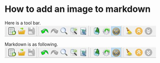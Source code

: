 # How to add an image to markdown

Here is a tool bar.  
![tool bar](https://github.com/bzquan/Documents/blob/master/Images/tool_bar.jpg)

Markdown is as following.  
    ![tool bar](https://github.com/bzquan/Documents/blob/master/Images/tool_bar.jpg)

